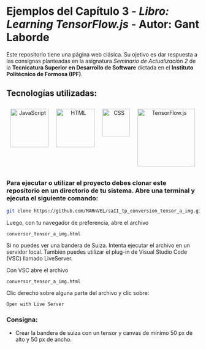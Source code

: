 # Ejemplos del Capítulo 3 - *Libro: Learning TensorFlow.js* -  Autor: Gant Laborde

Este repositorio tiene una página web clásica. Su ojetivo es dar respuesta a las consignas planteadas en la asignatura *Seminario de Actualización 2* de la **Tecnicatura Superior en Desarrollo de Software** dictada en el **Instituto Politécnico de Formosa (IPF)**.


## Tecnologías utilizadas:
<div align="center" style="display: flex">
    <span>
        <a href="https://es.javascript.info/" target="_blank">
            <img width="100" style="margin: 10" title='JavaScript' src='https://upload.wikimedia.org/wikipedia/commons/6/6a/JavaScript-logo.png'>
        </a>
    </span>
    <span>
        <a href="https://www.w3schools.com/html/default.asp" title='html' target="_blank">
            <img width="100" style="margin: 10" title='HTML' src='https://upload.wikimedia.org/wikipedia/commons/thumb/6/61/HTML5_logo_and_wordmark.svg/1024px-HTML5_logo_and_wordmark.svg.png'>
        </a>
    </span>
    <span>
        <a href="https://www.w3schools.com/css/default.asp" title='CSS' target="_blank">
            <img width="72" style="margin: 10" title='CSS' src='https://upload.wikimedia.org/wikipedia/commons/thumb/d/d5/CSS3_logo_and_wordmark.svg/800px-CSS3_logo_and_wordmark.svg.png'>
        </a>
    </span>
    <br/>
    <span>
        <a href="https://www.tensorflow.org/js?hl=es-419" target="_blank" title='TensorFlow.js'>
            <img width="150" style="margin: 10" title='TensorFlow.js' src='https://www.tensorflow.org/static/site-assets/images/project-logos/tensorflow-js-logo-social.png?hl=es-419&sp=1683830971T11ac29b185018b83554aecf994ef3e4eee1b67c797df5e0f3c125847aeb44fa8'>
        </a>
    </span>
    
</div>

### Para ejecutar o utilizar el proyecto debes clonar este repositorio en un directorio de tu sistema. Abre una terminal y ejecuta el siguiente comando:

```bash
git clone https://github.com/MARnVEL/saII_tp_conversion_tensor_a_img.git
```
Luego, con tu navegador de preferencia, abre el archivo 
```basch
conversor_tensor_a_img.html
```

Si no puedes ver una bandera de Suiza. Intenta ejecutar el archivo en un servidor local. 
También puedes utilizar el plug-in de Visual Studio Code (VSC) llamado LiveServer.

Con VSC abre el archivo 
```basch
conversor_tensor_a_img.html
```
Clic derecho sobre alguna parte del archivo y clic sobre:
```basch
Open with Live Server
```


### Consigna: 

- Crear la bandera de suiza con un tensor y canvas de mínimo 50 px de alto y 50 px de ancho.



